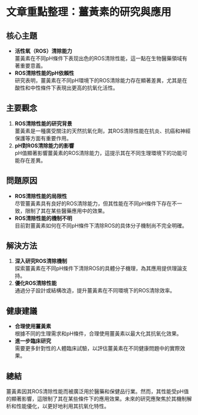 # 文章重點整理：薑黃素的研究與應用

## 核心主題
- **活性氧（ROS）清除能力**  
  薑黃素在不同pH條件下表现出色的ROS清除性能，這一點在生物醫藥領域有著重要意義。
- **ROS清除性能的pH依賴性**  
  研究表明，薑黃素在不同pH環境下的ROS清除能力存在顯著差異，尤其是在酸性和中性條件下表現出更高的抗氧化活性。

## 主要觀念
1. **ROS清除性能的研究背景**  
   薑黃素是一種廣受關注的天然抗氧化劑，其ROS清除性能在抗炎、抗癌和神經保護等方面有重要作用。
2. **pH對ROS清除能力的影響**  
   pH值顯著影響薑黃素的ROS清除能力，這提示其在不同生理環境下的功能可能存在差異。

## 問題原因
- **ROS清除性能的局限性**  
  尽管薑黃素具有良好的ROS清除能力，但其性能在不同pH條件下存在不一致，限制了其在某些醫藥應用中的效果。
- **ROS清除性能的機制不明**  
  目前對薑黃素如何在不同pH條件下清除ROS的具体分子機制尚不完全明確。

## 解決方法
1. **深入研究ROS清除機制**  
   探索薑黃素在不同pH條件下清除ROS的具體分子機理，為其應用提供理論支持。
2. **優化ROS清除性能**  
   通過分子設計或結構改造，提升薑黃素在不同環境下的ROS清除效率。

## 健康建議
- **合理使用薑黃素**  
  根據不同的生理需求和pH條件，合理使用薑黃素以最大化其抗氧化效果。
- **進一步臨床研究**  
  需要更多針對性的人體臨床試驗，以評估薑黃素在不同健康問題中的實際效果。

## 總結
薑黃素因其ROS清除性能而被廣泛用於醫藥和保健品行業。然而，其性能受pH值的顯著影響，這限制了其在某些條件下的應用效果。未來的研究應聚焦於其機制解析和性能優化，以更好地利用其抗氧化特性。
